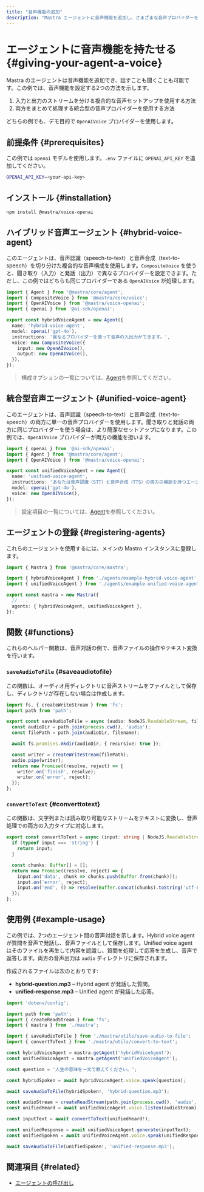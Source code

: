 ```yaml
---
title: "音声機能の追加"
description: "Mastra エージェントに音声機能を追加し、さまざまな音声プロバイダーを使って話したり聞いたりできるようにする例。"
---
```


# エージェントに音声機能を持たせる \{#giving-your-agent-a-voice\}

Mastra のエージェントは音声機能を追加でき、話すことも聞くことも可能です。この例では、音声機能を設定する2つの方法を示します。

1. 入力と出力のストリームを分ける複合的な音声セットアップを使用する方法
2. 両方をまとめて処理する統合型の音声プロバイダーを使用する方法

どちらの例でも、デモ目的で `OpenAIVoice` プロバイダーを使用します。

## 前提条件 \{#prerequisites\}

この例では `openai` モデルを使用します。`.env` ファイルに `OPENAI_API_KEY` を追加してください。

```bash filename=".env" copy
OPENAI_API_KEY=<your-api-key>
```

## インストール \{#installation\}

```bash
npm install @mastra/voice-openai
```

## ハイブリッド音声エージェント \{#hybrid-voice-agent\}

このエージェントは、音声認識（speech-to-text）と音声合成（text-to-speech）を切り分けた複合的な音声構成を使用します。`CompositeVoice` を使うと、聞き取り（入力）と発話（出力）で異なるプロバイダーを設定できます。ただし、この例ではどちらも同じプロバイダーである `OpenAIVoice` が処理します。

```typescript filename="src/mastra/agents/example-hybrid-voice-agent.ts" showLineNumbers copy
import { Agent } from '@mastra/core/agent';
import { CompositeVoice } from '@mastra/core/voice';
import { OpenAIVoice } from '@mastra/voice-openai';
import { openai } from '@ai-sdk/openai';

export const hybridVoiceAgent = new Agent({
  name: 'hybrid-voice-agent',
  model: openai('gpt-4o'),
  instructions: '異なるプロバイダーを使って音声の入出力ができます。',
  voice: new CompositeVoice({
    input: new OpenAIVoice(),
    output: new OpenAIVoice(),
  }),
});
```

> 構成オプションの一覧については、[Agent](/docs/reference/agents/agent)を参照してください。

## 統合型音声エージェント \{#unified-voice-agent\}

このエージェントは、音声認識（speech-to-text）と音声合成（text-to-speech）の両方に単一の音声プロバイダーを使用します。聞き取りと発話の両方に同じプロバイダーを使う場合は、より簡潔なセットアップになります。この例では、`OpenAIVoice` プロバイダーが両方の機能を担います。

```typescript filename="src/mastra/agents/example-unified-voice-agent.ts" showLineNumbers copy
import { openai } from '@ai-sdk/openai';
import { Agent } from '@mastra/core/agent';
import { OpenAIVoice } from '@mastra/voice-openai';

export const unifiedVoiceAgent = new Agent({
  name: 'unified-voice-agent',
  instructions: 'あなたは音声認識（STT）と音声合成（TTS）の両方の機能を持つエージェントです。',
  model: openai('gpt-4o'),
  voice: new OpenAIVoice(),
});
```

> 設定項目の一覧については、[Agent](/docs/reference/agents/agent)を参照してください。

## エージェントの登録 \{#registering-agents\}

これらのエージェントを使用するには、メインの Mastra インスタンスに登録します。

```typescript filename="src/mastra/index.ts" showLineNumbers copy
import { Mastra } from '@mastra/core/mastra';

import { hybridVoiceAgent } from './agents/example-hybrid-voice-agent';
import { unifiedVoiceAgent } from './agents/example-unified-voice-agent';

export const mastra = new Mastra({
  // ...
  agents: { hybridVoiceAgent, unifiedVoiceAgent },
});
```

## 関数 \{#functions\}

これらのヘルパー関数は、音声対話の例で、音声ファイルの操作やテキスト変換を行います。

### `saveAudioToFile` \{#saveaudiotofile\}

この関数は、オーディオ用ディレクトリに音声ストリームをファイルとして保存し、ディレクトリが存在しない場合は作成します。

```typescript filename="src/mastra/utils/save-audio-to-file.ts" showLineNumbers copy
import fs, { createWriteStream } from 'fs';
import path from 'path';

export const saveAudioToFile = async (audio: NodeJS.ReadableStream, filename: string): Promise<void> => {
  const audioDir = path.join(process.cwd(), 'audio');
  const filePath = path.join(audioDir, filename);

  await fs.promises.mkdir(audioDir, { recursive: true });

  const writer = createWriteStream(filePath);
  audio.pipe(writer);
  return new Promise((resolve, reject) => {
    writer.on('finish', resolve);
    writer.on('error', reject);
  });
};
```

### `convertToText` \{#converttotext\}

この関数は、文字列または読み取り可能なストリームをテキストに変換し、音声処理での両方の入力タイプに対応します。

```typescript filename="src/mastra/utils/convert-to-text.ts" showLineNumbers copy
export const convertToText = async (input: string | NodeJS.ReadableStream): Promise<string> => {
  if (typeof input === 'string') {
    return input;
  }

  const chunks: Buffer[] = [];
  return new Promise((resolve, reject) => {
    input.on('data', chunk => chunks.push(Buffer.from(chunk)));
    input.on('error', reject);
    input.on('end', () => resolve(Buffer.concat(chunks).toString('utf-8')));
  });
};
```

## 使用例 \{#example-usage\}

この例では、2つのエージェント間の音声対話を示します。Hybrid voice agent が質問を音声で発話し、音声ファイルとして保存します。Unified voice agent はそのファイルを再生して内容を認識し、質問を処理して応答を生成し、音声で返答します。両方の音声出力は `audio` ディレクトリに保存されます。

作成されるファイルは次のとおりです:

* **hybrid-question.mp3** – Hybrid agent が発話した質問。
* **unified-response.mp3** – Unified agent が発話した応答。

```typescript filename="src/test-voice-agents.ts" showLineNumbers copy
import 'dotenv/config';

import path from 'path';
import { createReadStream } from 'fs';
import { mastra } from './mastra';

import { saveAudioToFile } from './mastra/utils/save-audio-to-file';
import { convertToText } from './mastra/utils/convert-to-text';

const hybridVoiceAgent = mastra.getAgent('hybridVoiceAgent');
const unifiedVoiceAgent = mastra.getAgent('unifiedVoiceAgent');

const question = '人生の意味を一文で教えてください。';

const hybridSpoken = await hybridVoiceAgent.voice.speak(question);

await saveAudioToFile(hybridSpoken!, 'hybrid-question.mp3');

const audioStream = createReadStream(path.join(process.cwd(), 'audio', 'hybrid-question.mp3'));
const unifiedHeard = await unifiedVoiceAgent.voice.listen(audioStream);

const inputText = await convertToText(unifiedHeard!);

const unifiedResponse = await unifiedVoiceAgent.generate(inputText);
const unifiedSpoken = await unifiedVoiceAgent.voice.speak(unifiedResponse.text);

await saveAudioToFile(unifiedSpoken!, 'unified-response.mp3');
```

<GithubLink outdated={true} marginTop="mt-16" link="https://github.com/mastra-ai/mastra/blob/main/examples/basics/agents/voice-capabilities" />

## 関連項目 \{#related\}

* [エージェントの呼び出し](./calling-agents#from-the-command-line)
